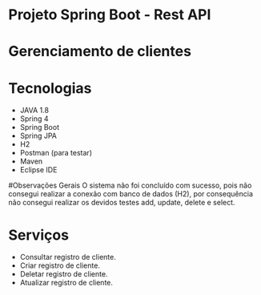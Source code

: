 # Projeto Spring Boot - Rest API 
# Gerenciamento de clientes

# Tecnologias
- JAVA 1.8 
- Spring 4
- Spring Boot
- Spring JPA
- H2
- Postman (para testar)
- Maven
- Eclipse IDE

#Observações Gerais
O sistema não foi concluído com sucesso, pois não consegui realizar a conexão com banco de dados (H2), por consequência não consegui realizar os devidos testes add, update, delete e select. 

# Serviços 


- Consultar registro de cliente.
- Criar registro de cliente.
- Deletar registro de cliente.
- Atualizar registro de cliente.







